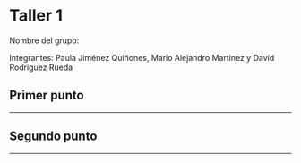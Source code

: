 # Taller 1

Nombre del grupo:

Integrantes: Paula Jiménez Quiñones, Mario Alejandro Martinez y David Rodriguez Rueda

## Primer punto

---
## Segundo punto

---
